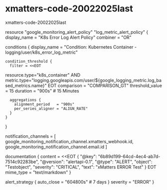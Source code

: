 # xmatters-code-20022025last
xmatters-code-20022025last


resource "google_monitoring_alert_policy" "log_metric_alert_policy" {
  display_name = "K8s Error Log Alert Policy"
  combiner     = "OR"

  conditions {
    display_name = "Condition: Kubernetes Container - logging/user/k8s_error_log_metric"

    condition_threshold {
      filter = <<EOT
resource.type="k8s_container" AND
metric.type="logging.googleapis.com/user/${google_logging_metric.log_based_metrics.name}"
EOT
      comparison      = "COMPARISON_GT"
      threshold_value = 15
      duration        = "900s" # 15 Minutes

      aggregations {
        alignment_period   = "900s"
        per_series_aligner = "ALIGN_RATE"
      }
    }
  }

  notification_channels = [
    google_monitoring_notification_channel.xmatters_webhook.id,
    google_monitoring_notification_channel.email.id
  ]

  documentation {
    content = <<EOT
{
  "@key": "6b89d199-64cd-4ec4-ab7d-7514c92283be",
  "@version": "alertapi-0.1",
  "@type": "ALERT",
  "object": "Testobject",
  "severity": "CRITICAL",
  "text": "xMatters ERROR Test"
}
EOT
    mime_type = "text/markdown"
  }

  alert_strategy {
    auto_close = "604800s" # 7 days
  }
  severity = "ERROR"
}
